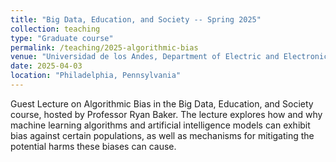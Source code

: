 ```yaml
---
title: "Big Data, Education, and Society -- Spring 2025"
collection: teaching
type: "Graduate course"
permalink: /teaching/2025-algorithmic-bias
venue: "Universidad de los Andes, Department of Electric and Electronic Engineering"
date: 2025-04-03
location: "Philadelphia, Pennsylvania"
---
```

Guest Lecture on Algorithmic Bias in the Big Data, Education, and Society course, hosted by Professor Ryan Baker. The lecture explores how and why machine learning algorithms and artificial intelligence models can exhibit bias against certain populations, as well as mechanisms for mitigating the potential harms these biases can cause.
